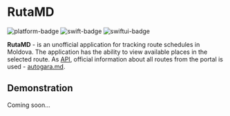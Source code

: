 # RutaMD
![platform-badge](https://img.shields.io/badge/iOS%2015-darkgreen) 
![swift-badge](https://img.shields.io/badge/Swift%205-red) 
![swiftui-badge](https://img.shields.io/badge/SwiftUI-purple)

**RutaMD** - is an unofficial application for tracking route schedules in Moldova. The application has the ability to view available places in the selected route. As [API](https://autogara.md/gam2020/widget_avibus/index.php), official information about all routes from the portal is used - [autogara.md](https://autogara.md/).

## Demonstration
Coming soon...

